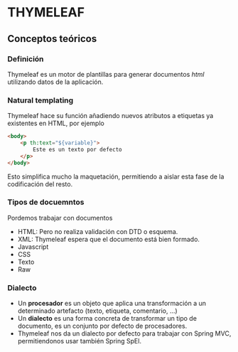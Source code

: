 # THYMELEAF

## Conceptos teóricos

### Definición

Thymeleaf es un motor de plantillas para generar documentos _html_ utilizando datos de la aplicación.


### Natural templating

Thymeleaf hace su función añadiendo nuevos atributos a etiquetas ya existentes en HTML, por ejemplo

```html
<body>
    <p th:text="${variable}">
        Este es un texto por defecto
    </p>
</body>
```

Esto simplifica mucho la maquetación, permitiendo a aislar esta fase de la codificación del resto.

### Tipos de docuemntos
Pordemos trabajar con documentos
* HTML: Pero no realiza validación con DTD o esquema.
* XML: Thymeleaf espera que el documento está bien formado.
* Javascript
* CSS
* Texto
* Raw

### Dialecto

* Un **procesador** es un objeto que aplica una transformación a un determinado artefacto (texto, etiqueta, comentario, ...)
* Un **dialecto** es una forma concreta de transformar un tipo de documento, es un conjunto por defecto de procesadores. 
* Thymeleaf nos da un dialecto por defecto para trabajar con Spring MVC, permitiendonos usar también Spring SpEl.

